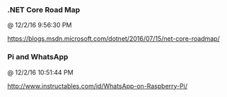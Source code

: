﻿

### .NET Core Road Map
@ 12/2/16 9:56:30 PM

https://blogs.msdn.microsoft.com/dotnet/2016/07/15/net-core-roadmap/



### Pi and WhatsApp
@ 12/2/16 10:51:44 PM

http://www.instructables.com/id/WhatsApp-on-Raspberry-Pi/

